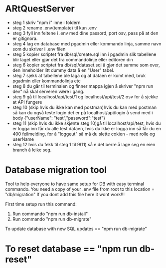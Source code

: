 # ARtQuestServer

- steg 1 skriv "npm i" inne i foldern
- steg 2 rename .env(template) til kun .env
- steg 3 fyll inn feltene i .env med dine passord, port osv, pass på at den er gitignora.
- steg 4 lag en database med pgadmin eller kommando linja, samme navn som du skriver i .env filen
- steg 5 kopier scriptet fra db/sql/create.sql inn i pgadmin slik tabellene blir laget eller gjør det fra commandolinje eller editoren din
- steg 6 kopier scriptet fra db/sql/dataset.sql å gjør det samme som over, den inneholder litt dummy data å en "User" tabel.
- steg 7 sjekk at tabellene ble laga og at dataen er komt med, bruk pgadmin eller kommandolinja etc
- steg 8 du går til terminalen og finner mappa igjen å skriver "npm run dev" nå skal serveren være i gang.
- steg 9 gå til localhost/api/test/1 og  localhost/api/test/2 osv for å sjekke at API fungere
- steg 10 (skip hvis du ikke kan med postman)hvis du kan med postman så kan du også teste login det er på localhost/api/login å send med i body {"userName": "test","password":"test"}
- steg 11 (skip hvis du ikke skjønte steg 10)gå til  localhost/api/test, hvis du er logga inn får du alle test dataen, hvis du ikke er logga inn så får du en 400 feilmelding, for å "loggeut" så må du slette cokien - med rolle og userName
- steg 12 hvis du fekk til steg 1 til 9(11) så e det berre å lage seg en eien branch å leike seg.

# Database migration tool
Tool to help everyone to have same setup for DB with easy terminal commando.
You need a copy of your .env file from root to this location = "db/migration"
If you dont add this file here it wont work!!!

First time setup run this command:
1. Run commando "npm run db-install"
2. Run commando "npm run db-migrate"

To update database with new SQL updates == "npm run db-migrate"

To reset database == "npm run db-reset"
=======
